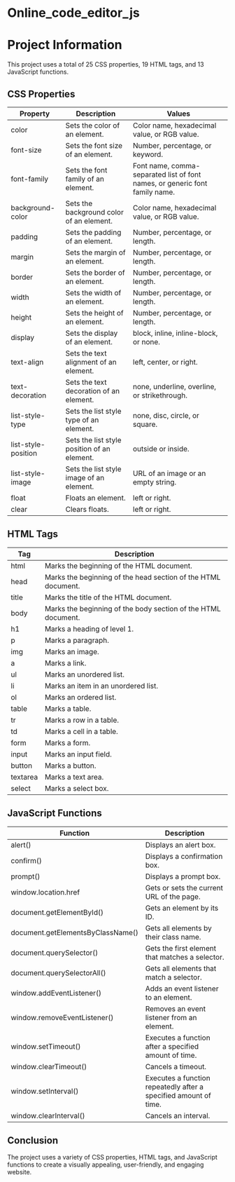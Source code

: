 # Online_code_editor_js

# Project Information

This project uses a total of 25 CSS properties, 19 HTML tags, and 13 JavaScript functions.

## CSS Properties

| Property            | Description                                 | Values                                                                      |
| ------------------- | ------------------------------------------- | --------------------------------------------------------------------------- |
| color               | Sets the color of an element.               | Color name, hexadecimal value, or RGB value.                                |
| font-size           | Sets the font size of an element.           | Number, percentage, or keyword.                                             |
| font-family         | Sets the font family of an element.         | Font name, comma-separated list of font names, or generic font family name. |
| background-color    | Sets the background color of an element.    | Color name, hexadecimal value, or RGB value.                                |
| padding             | Sets the padding of an element.             | Number, percentage, or length.                                              |
| margin              | Sets the margin of an element.              | Number, percentage, or length.                                              |
| border              | Sets the border of an element.              | Number, percentage, or length.                                              |
| width               | Sets the width of an element.               | Number, percentage, or length.                                              |
| height              | Sets the height of an element.              | Number, percentage, or length.                                              |
| display             | Sets the display of an element.             | block, inline, inline-block, or none.                                       |
| text-align          | Sets the text alignment of an element.      | left, center, or right.                                                     |
| text-decoration     | Sets the text decoration of an element.     | none, underline, overline, or strikethrough.                                |
| list-style-type     | Sets the list style type of an element.     | none, disc, circle, or square.                                              |
| list-style-position | Sets the list style position of an element. | outside or inside.                                                          |
| list-style-image    | Sets the list style image of an element.    | URL of an image or an empty string.                                         |
| float               | Floats an element.                          | left or right.                                                              |
| clear               | Clears floats.                              | left or right.                                                              |

## HTML Tags

| Tag      | Description                                                   |
| -------- | ------------------------------------------------------------- |
| html     | Marks the beginning of the HTML document.                     |
| head     | Marks the beginning of the head section of the HTML document. |
| title    | Marks the title of the HTML document.                         |
| body     | Marks the beginning of the body section of the HTML document. |
| h1       | Marks a heading of level 1.                                   |
| p        | Marks a paragraph.                                            |
| img      | Marks an image.                                               |
| a        | Marks a link.                                                 |
| ul       | Marks an unordered list.                                      |
| li       | Marks an item in an unordered list.                           |
| ol       | Marks an ordered list.                                        |
| table    | Marks a table.                                                |
| tr       | Marks a row in a table.                                       |
| td       | Marks a cell in a table.                                      |
| form     | Marks a form.                                                 |
| input    | Marks an input field.                                         |
| button   | Marks a button.                                               |
| textarea | Marks a text area.                                            |
| select   | Marks a select box.                                           |

## JavaScript Functions

| Function                          | Description                                                      |
| --------------------------------- | ---------------------------------------------------------------- |
| alert()                           | Displays an alert box.                                           |
| confirm()                         | Displays a confirmation box.                                     |
| prompt()                          | Displays a prompt box.                                           |
| window.location.href              | Gets or sets the current URL of the page.                        |
| document.getElementById()         | Gets an element by its ID.                                       |
| document.getElementsByClassName() | Gets all elements by their class name.                           |
| document.querySelector()          | Gets the first element that matches a selector.                  |
| document.querySelectorAll()       | Gets all elements that match a selector.                         |
| window.addEventListener()         | Adds an event listener to an element.                            |
| window.removeEventListener()      | Removes an event listener from an element.                       |
| window.setTimeout()               | Executes a function after a specified amount of time.            |
| window.clearTimeout()             | Cancels a timeout.                                               |
| window.setInterval()              | Executes a function repeatedly after a specified amount of time. |
| window.clearInterval()            | Cancels an interval.                                             |

## Conclusion

The project uses a variety of CSS properties, HTML tags, and JavaScript functions to create a visually appealing, user-friendly, and engaging website.
